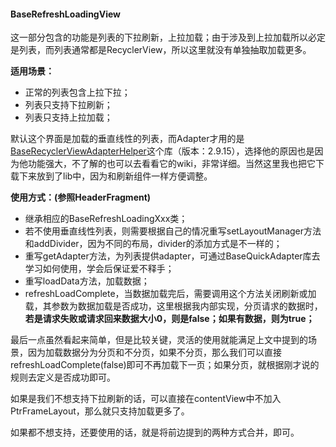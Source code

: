 #### BaseRefreshLoadingView

这一部分包含的功能是列表的下拉刷新，上拉加载；由于涉及到上拉加载所以必定是列表，而列表通常都是RecyclerView，所以这里就没有单独抽取加载更多。

**适用场景：**

* 正常的列表包含上拉下拉；
* 列表只支持下拉刷新；
* 列表只支持上拉加载；

默认这个界面是加载的垂直线性的列表，而Adapter才用的是[BaseRecyclerViewAdapterHelper](https://github.com/CymChad/BaseRecyclerViewAdapterHelper)这个库（版本：2.9.15），选择他的原因也是因为他功能强大，不了解的也可以去看看它的wiki，非常详细。当然这里我也把它下载下来放到了lib中，因为和刷新组件一样方便调整。

**使用方式：(参照HeaderFragment)**

* 继承相应的BaseRefreshLoadingXxx类；
* 若不使用垂直线性列表，则需要根据自己的情况重写setLayoutManager方法和addDivider，因为不同的布局，divider的添加方式是不一样的；
* 重写getAdapter方法，为列表提供adapter，可通过BaseQuickAdapter库去学习如何使用，学会后保证爱不释手；
* 重写loadData方法，加载数据；
* refreshLoadComplete，当数据加载完后，需要调用这个方法关闭刷新或加载，其参数为数据加载是否成功，这里根据我内部实现，分页请求的数据时，**若是请求失败或请求回来数据大小0，则是false；如果有数据，则为true；**

最后一点虽然看起来简单，但是比较关键，灵活的使用就能满足上文中提到的场景，因为加载数据分为分页和不分页，如果不分页，那么我们可以直接refreshLoadComplete(false)即可不再加载下一页；如果分页，就根据刚才说的规则去定义是否成功即可。

如果是我们不想支持下拉刷新的话，可以直接在contentView中不加入PtrFrameLayout，那么就只支持加载更多了。

如果都不想支持，还要使用的话，就是将前边提到的两种方式合并，即可。
